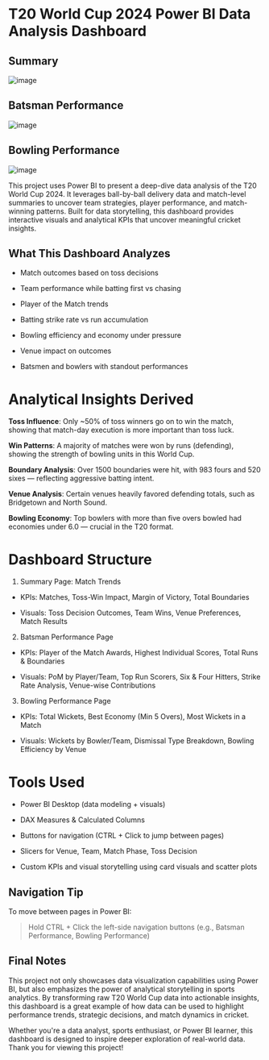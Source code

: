 # T20 World Cup 2024 Power BI Data Analysis Dashboard

## Summary

![image](https://github.com/user-attachments/assets/0445a0f3-9b7b-498b-b66c-e5679a564ab3)


## Batsman Performance

![image](https://github.com/user-attachments/assets/21fc59f3-3663-4437-817a-66199ee97032)

## Bowling Performance

![image](https://github.com/user-attachments/assets/e363eba1-6c96-4621-8780-a83c240dd7ca)


This project uses Power BI to present a deep-dive data analysis of the T20 World Cup 2024. It leverages ball-by-ball delivery data and match-level summaries to uncover team strategies, player performance, and match-winning patterns. Built for data storytelling, this dashboard provides interactive visuals and analytical KPIs that uncover meaningful cricket insights.

## What This Dashboard Analyzes

* Match outcomes based on toss decisions

* Team performance while batting first vs chasing

* Player of the Match trends

* Batting strike rate vs run accumulation

* Bowling efficiency and economy under pressure

* Venue impact on outcomes

* Batsmen and bowlers with standout performances

# Analytical Insights Derived

**Toss Influence**: Only ~50% of toss winners go on to win the match, showing that match-day execution is more important than toss luck.

**Win Patterns**: A majority of matches were won by runs (defending), showing the strength of bowling units in this World Cup.

**Boundary Analysis**: Over 1500 boundaries were hit, with 983 fours and 520 sixes — reflecting aggressive batting intent.

**Venue Analysis**: Certain venues heavily favored defending totals, such as Bridgetown and North Sound.

**Bowling Economy**: Top bowlers with more than five overs bowled had economies under 6.0 — crucial in the T20 format.

# Dashboard Structure

1. Summary Page: Match Trends

* KPIs: Matches, Toss-Win Impact, Margin of Victory, Total Boundaries

* Visuals: Toss Decision Outcomes, Team Wins, Venue Preferences, Match Results

2. Batsman Performance Page

* KPIs: Player of the Match Awards, Highest Individual Scores, Total Runs & Boundaries

* Visuals: PoM by Player/Team, Top Run Scorers, Six & Four Hitters, Strike Rate Analysis, Venue-wise Contributions

3. Bowling Performance Page

* KPIs: Total Wickets, Best Economy (Min 5 Overs), Most Wickets in a Match

* Visuals: Wickets by Bowler/Team, Dismissal Type Breakdown, Bowling Efficiency by Venue

# Tools Used

* Power BI Desktop (data modeling + visuals)

* DAX Measures & Calculated Columns

* Buttons for navigation (CTRL + Click to jump between pages)

* Slicers for Venue, Team, Match Phase, Toss Decision

* Custom KPIs and visual storytelling using card visuals and scatter plots

## Navigation Tip

To move between pages in Power BI:

> Hold CTRL + Click the left-side navigation buttons (e.g., Batsman Performance, Bowling Performance)

## Final Notes
This project not only showcases data visualization capabilities using Power BI, but also emphasizes the power of analytical storytelling in sports analytics. By transforming raw T20 World Cup data into actionable insights, this dashboard is a great example of how data can be used to highlight performance trends, strategic decisions, and match dynamics in cricket.

Whether you're a data analyst, sports enthusiast, or Power BI learner, this dashboard is designed to inspire deeper exploration of real-world data. Thank you for viewing this project!
